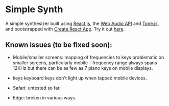 # Simple Synth

A simple synthesizer built using [React.js](https://reactjs.org/), the [Web Audio API](https://developer.mozilla.org/en-US/docs/Web/API/Web_Audio_API) and [Tone.js](https://github.com/Tonejs), and bootstrapped with [Create React App](https://github.com/facebookincubator/create-react-app). Try it out [here](https://marcusmathioudakis.github.io/simple-synth/).
 
 ## Known issues (to be fixed soon):

- Mobile/smaller screens: mapping of frequencies to keys problematic on smaller screens, particularly mobile - frequency range always spans 12KHz but there can be as few as 7 piano keys on mobile displays.

- keys keyboard keys don't light up when tapped mobile devices.

- Safari: untested so far.

- Edge: broken in various ways.


